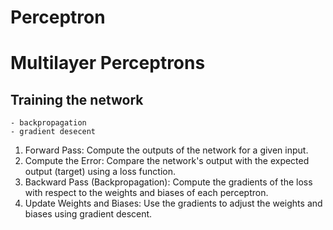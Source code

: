 # Perceptron

# Multilayer Perceptrons

## Training the network

    - backpropagation
    - gradient desecent

1. Forward Pass: Compute the outputs of the network for a given input.
2. Compute the Error: Compare the network's output with the expected output (target) using a loss function.
3. Backward Pass (Backpropagation): Compute the gradients of the loss with respect to the weights and biases of each perceptron.
4. Update Weights and Biases: Use the gradients to adjust the weights and biases using gradient descent.
